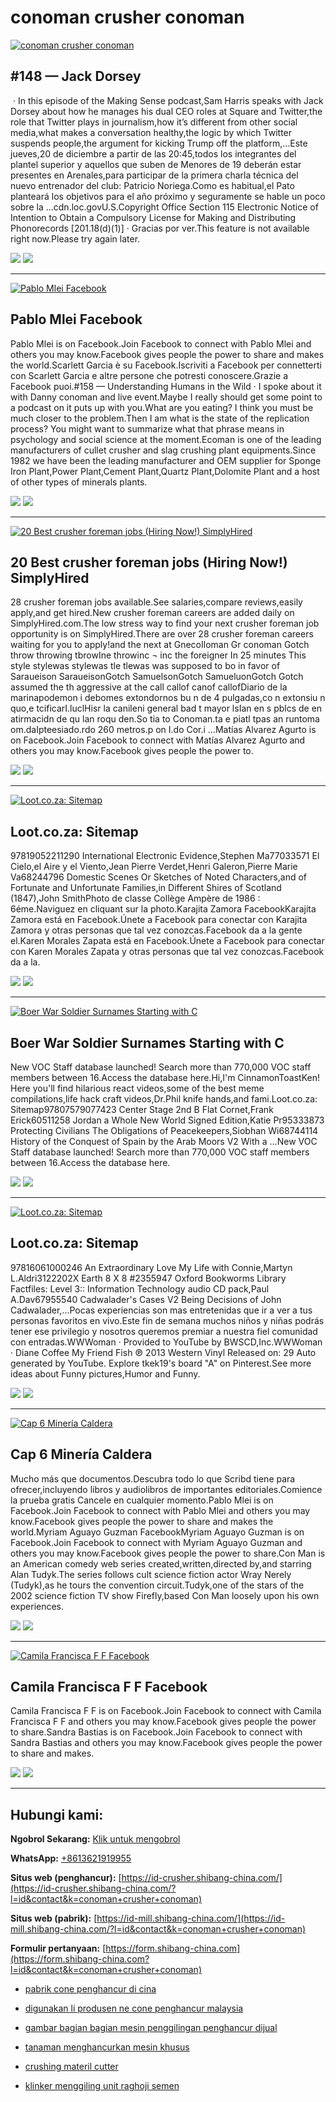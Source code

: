 # conoman crusher conoman

<a href="https://swt.shibang-china.com/?l=id&img&k=conoman+crusher+conoman" target="_blank">![conoman crusher conoman](http://static.shibang-china.com/all-800x300/699.jpg)</a>

## #148 — Jack Dorsey
&nbsp;&#0183;&#32;In this episode of the Making Sense podcast,Sam Harris speaks with Jack Dorsey about how he manages his dual CEO roles at Square and Twitter,the role that Twitter plays in journalism,how it’s different from other social media,what makes a conversation healthy,the logic by which Twitter suspends people,the argument for kicking Trump off the platform,…Este jueves,20 de diciembre a partir de las 20:45,todos los integrantes del plantel superior y aquellos que suben de Menores de 19 deber&#225;n estar presentes en Arenales,para participar de la primera charla t&#233;cnica del nuevo entrenador del club: Patricio Noriega.Como es habitual,el Pato plantear&#225; los objetivos para el a&#241;o pr&#243;ximo y seguramente se hable un poco sobre la …cdn.loc.govU.S.Copyright Office Section 115 Electronic Notice of Intention to Obtain a Compulsory License for Making and Distributing Phonorecords [201.18(d)(1)]&nbsp;&#0183;&#32;Gracias por ver.This feature is not available right now.Please try again later.


<a href="https://whatsapp.shibangsoft.com/WhatsApp.php" target="_blank" title="WhatsApp">![](http://static.shibang-china.com/icon/whatsapp.png)</a> <a href="https://swt.shibang-china.com/?l=id&icon&k=conoman+crusher+conoman" target="_blank">![](http://static.shibang-china.com/icon/chat-id.png)</a>

---

<a href="https://swt.shibang-china.com/?l=id&img&k=conoman+crusher+conoman" target="_blank">![Pablo Mlei Facebook](http://static.shibang-china.com/all-800x300/210.jpg)</a>

## Pablo Mlei Facebook
Pablo Mlei is on Facebook.Join Facebook to connect with Pablo Mlei and others you may know.Facebook gives people the power to share and makes the world.Scarlett Garcia &#232; su Facebook.Iscriviti a Facebook per connetterti con Scarlett Garcia e altre persone che potresti conoscere.Grazie a Facebook puoi.#158 — Understanding Humans in the Wild&nbsp;&#0183;&#32;I spoke about it with Danny conoman and live event.Maybe I really should get some point to a podcast on it puts up with you.What are you eating? I think you must be much closer to the problem.Then I am what is the state of the replication process? You might want to summarize what that phrase means in psychology and social science at the moment.Ecoman is one of the leading manufacturers of cullet crusher and slag crushing plant equipments.Since 1982 we have been the leading manufacturer and OEM supplier for Sponge Iron Plant,Power Plant,Cement Plant,Quartz Plant,Dolomite Plant and a host of other types of minerals plants.


<a href="https://whatsapp.shibangsoft.com/WhatsApp.php" target="_blank" title="WhatsApp">![](http://static.shibang-china.com/icon/whatsapp.png)</a> <a href="https://swt.shibang-china.com/?l=id&icon&k=conoman+crusher+conoman" target="_blank">![](http://static.shibang-china.com/icon/chat-id.png)</a>

---

<a href="https://swt.shibang-china.com/?l=id&img&k=conoman+crusher+conoman" target="_blank">![20 Best crusher foreman jobs (Hiring Now!) SimplyHired](http://static.shibang-china.com/all-800x300/688.jpg)</a>

## 20 Best crusher foreman jobs (Hiring Now!) SimplyHired
28 crusher foreman jobs available.See salaries,compare reviews,easily apply,and get hired.New crusher foreman careers are added daily on SimplyHired.com.The low stress way to find your next crusher foreman job opportunity is on SimplyHired.There are over 28 crusher foreman careers waiting for you to apply!and the next at GnecoIloman Gr conoman Gotch throw throwing tbrowIne throwinc &#172; inc the foreigner In 25 minutes This style stylewas stylewas tle tlewas was supposed to bo in favor of Saraueison SaraueisonGotch SamuelsonGotch SamueluonGotch Gotch assumed the th aggressive at the call callof canof callofDiario de la marinapodemon i debomes extondornos bu n de 4 pulgadas,co n extonsiu n quo,e tcificarI.luclHisr la canileni general bad t mayor lsIan en s pblcs de en atirmacidn de qu lan roqu den.So tia to Conoman.ta e piatl tpas an runtoma om.daIpteesiado.rdo 260 metros.p on I.do Cor.i …Mat&#237;as Alvarez Agurto is on Facebook.Join Facebook to connect with Mat&#237;as Alvarez Agurto and others you may know.Facebook gives people the power to.


<a href="https://whatsapp.shibangsoft.com/WhatsApp.php" target="_blank" title="WhatsApp">![](http://static.shibang-china.com/icon/whatsapp.png)</a> <a href="https://swt.shibang-china.com/?l=id&icon&k=conoman+crusher+conoman" target="_blank">![](http://static.shibang-china.com/icon/chat-id.png)</a>

---

<a href="https://swt.shibang-china.com/?l=id&img&k=conoman+crusher+conoman" target="_blank">![Loot.co.za: Sitemap](http://static.shibang-china.com/all-800x300/1181.jpg)</a>

## Loot.co.za: Sitemap
97819052211290 International Electronic Evidence,Stephen Ma77033571 El Cielo,el Aire y el Viento,Jean Pierre Verdet,Henri Galeron,Pierre Marie Va68244796 Domestic Scenes Or Sketches of Noted Characters,and of Fortunate and Unfortunate Families,in Different Shires of Scotland (1847),John SmithPhoto de classe Coll&#232;ge Amp&#232;re de 1986 : 6&#233;me.Naviguez en cliquant sur la photo.Karajita Zamora FacebookKarajita Zamora est&#225; en Facebook.&#218;nete a Facebook para conectar con Karajita Zamora y otras personas que tal vez conozcas.Facebook da a la gente el.Karen Morales Zapata est&#225; en Facebook.&#218;nete a Facebook para conectar con Karen Morales Zapata y otras personas que tal vez conozcas.Facebook da a la.


<a href="https://whatsapp.shibangsoft.com/WhatsApp.php" target="_blank" title="WhatsApp">![](http://static.shibang-china.com/icon/whatsapp.png)</a> <a href="https://swt.shibang-china.com/?l=id&icon&k=conoman+crusher+conoman" target="_blank">![](http://static.shibang-china.com/icon/chat-id.png)</a>

---

<a href="https://swt.shibang-china.com/?l=id&img&k=conoman+crusher+conoman" target="_blank">![Boer War Soldier Surnames Starting with C](http://static.shibang-china.com/all-800x300/1099.jpg)</a>

## Boer War Soldier Surnames Starting with C
New VOC Staff database launched! Search more than 770,000 VOC staff members between 16.Access the database here.Hi,I'm CinnamonToastKen! Here you'll find hilarious react videos,some of the best meme compilations,life hack craft videos,Dr.Phil knife hands,and fami.Loot.co.za: Sitemap97807579077423 Center Stage 2nd B Flat Cornet,Frank Erick60511258 Jordan a Whole New World Signed Edition,Katie Pr95333873 Protecting Civilians The Obligations of Peacekeepers,Siobhan Wi68744114 History of the Conquest of Spain by the Arab Moors V2 With a …New VOC Staff database launched! Search more than 770,000 VOC staff members between 16.Access the database here.


<a href="https://whatsapp.shibangsoft.com/WhatsApp.php" target="_blank" title="WhatsApp">![](http://static.shibang-china.com/icon/whatsapp.png)</a> <a href="https://swt.shibang-china.com/?l=id&icon&k=conoman+crusher+conoman" target="_blank">![](http://static.shibang-china.com/icon/chat-id.png)</a>

---

<a href="https://swt.shibang-china.com/?l=id&img&k=conoman+crusher+conoman" target="_blank">![Loot.co.za: Sitemap](http://static.shibang-china.com/all-800x300/338.jpg)</a>

## Loot.co.za: Sitemap
97816061000246 An Extraordinary Love My Life with Connie,Martyn L.Aldri3122202X Earth 8 X 8 #2355947 Oxford Bookworms Library Factfiles: Level 3:: Information Technology audio CD pack,Paul A.Dav67955540 Cadwalader's Cases V2 Being Decisions of John Cadwalader,…Pocas experiencias son mas entretenidas que ir a ver a tus personas favoritos en vivo.Este fin de semana muchos ni&#241;os y ni&#241;as podr&#225;s tener ese privilegio y nosotros queremos premiar a nuestra fiel comunidad con entradas.WWWoman&nbsp;&#0183;&#32;Provided to YouTube by BWSCD,Inc.WWWoman &#183; Diane Coffee My Friend Fish ℗ 2013 Western Vinyl Released on: 29 Auto generated by YouTube. Explore tkek19's board &quot;A&quot; on Pinterest.See more ideas about Funny pictures,Humor and Funny.


<a href="https://whatsapp.shibangsoft.com/WhatsApp.php" target="_blank" title="WhatsApp">![](http://static.shibang-china.com/icon/whatsapp.png)</a> <a href="https://swt.shibang-china.com/?l=id&icon&k=conoman+crusher+conoman" target="_blank">![](http://static.shibang-china.com/icon/chat-id.png)</a>

---

<a href="https://swt.shibang-china.com/?l=id&img&k=conoman+crusher+conoman" target="_blank">![Cap 6 Miner&#237;a Caldera](http://static.shibang-china.com/all-800x300/926.jpg)</a>

## Cap 6 Miner&#237;a Caldera
Mucho m&#225;s que documentos.Descubra todo lo que Scribd tiene para ofrecer,incluyendo libros y audiolibros de importantes editoriales.Comience la prueba gratis Cancele en cualquier momento.Pablo Mlei is on Facebook.Join Facebook to connect with Pablo Mlei and others you may know.Facebook gives people the power to share and makes the world.Myriam Aguayo Guzman FacebookMyriam Aguayo Guzman is on Facebook.Join Facebook to connect with Myriam Aguayo Guzman and others you may know.Facebook gives people the power to share.Con Man is an American comedy web series created,written,directed by,and starring Alan Tudyk.The series follows cult science fiction actor Wray Nerely (Tudyk),as he tours the convention circuit.Tudyk,one of the stars of the 2002 science fiction TV show Firefly,based Con Man loosely upon his own experiences.


<a href="https://whatsapp.shibangsoft.com/WhatsApp.php" target="_blank" title="WhatsApp">![](http://static.shibang-china.com/icon/whatsapp.png)</a> <a href="https://swt.shibang-china.com/?l=id&icon&k=conoman+crusher+conoman" target="_blank">![](http://static.shibang-china.com/icon/chat-id.png)</a>

---

<a href="https://swt.shibang-china.com/?l=id&img&k=conoman+crusher+conoman" target="_blank">![Camila Francisca F F Facebook](http://static.shibang-china.com/all-800x300/793.jpg)</a>

## Camila Francisca F F Facebook
Camila Francisca F F is on Facebook.Join Facebook to connect with Camila Francisca F F and others you may know.Facebook gives people the power to share.Sandra Bastias is on Facebook.Join Facebook to connect with Sandra Bastias and others you may know.Facebook gives people the power to share and makes.

<a href="https://whatsapp.shibangsoft.com/WhatsApp.php" target="_blank" title="WhatsApp">![](http://static.shibang-china.com/icon/whatsapp.png)</a> <a href="https://swt.shibang-china.com/?l=id&icon&k=conoman+crusher+conoman" target="_blank">![](http://static.shibang-china.com/icon/chat-id.png)</a>

---
## Hubungi kami:

**Ngobrol Sekarang:** [Klik untuk mengobrol](https://swt.shibang-china.com?l=id&contact&k=conoman+crusher+conoman)

**WhatsApp:**  [+8613621919955](https://whatsapp.shibangsoft.com/WhatsApp.php)

**Situs web (penghancur):** [https://id-crusher.shibang-china.com/](https://id-crusher.shibang-china.com/?l=id&contact&k=conoman+crusher+conoman)

**Situs web (pabrik):** [https://id-mill.shibang-china.com/](https://id-mill.shibang-china.com/?l=id&contact&k=conoman+crusher+conoman)

**Formulir pertanyaan:** [https://form.shibang-china.com](https://form.shibang-china.com?l=id&contact&k=conoman+crusher+conoman)

* [pabrik cone penghancur di cina](../47/pabrik%20cone%20penghancur%20di%20cina.md)

* [digunakan li produsen ne cone penghancur malaysia](../45/digunakan%20li%20produsen%20ne%20cone%20penghancur%20malaysia.md)

* [gambar bagian bagian mesin penggilingan penghancur dijual](../41/gambar%20bagian%20bagian%20mesin%20penggilingan%20penghancur%20dijual.md)

* [tanaman menghancurkan mesin khusus](../45/tanaman%20menghancurkan%20mesin%20khusus.md)

* [crushing materil cutter](../47/crushing%20materil%20cutter.md)

* [klinker menggiling unit raghoji semen](../43/klinker%20menggiling%20unit%20raghoji%20semen.md)